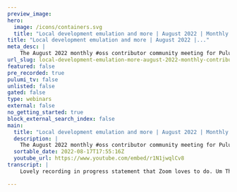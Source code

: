 ```yaml
---
preview_image:
hero:
  image: /icons/containers.svg
  title: "Local development emulation and more | August 2022 | Monthly Contributor Community Meeting"
title: "Local development emulation and more | August 2022 |..."
meta_desc: |
    The August 2022 monthly #oss contributor community meeting for Pulumi and the Pulumiverse!
url_slug: local-development-emulation-more-august-2022-monthly-contributor-community-meeting
featured: false
pre_recorded: true
pulumi_tv: false
unlisted: false
gated: false
type: webinars
external: false
no_getting_started: true
block_external_search_index: false
main:
  title: "Local development emulation and more | August 2022 | Monthly Contributor Community Meeting"
  description: |
    The August 2022 monthly #oss contributor community meeting for Pulumi and the Pulumiverse! ►  Agenda notes:  https://github.com/pulumiverse/.github ► Join the Pulumi Community Slack: https://slack.pulumi.com/  📑 Chapters: 00:00 Intro and agenda 01:28 Announcements 02:00 Planned topic: Awesome List 11:14 Other topic 1: Local development emulation 15:30 Other topic 2: Structural representation of infrastructure 17:34 Closing
  sortable_date: 2022-08-17T17:55:16Z
  youtube_url: https://www.youtube.com/embed/r1N1jwqlCv8
transcript: |
    Lovely recording in progress statement that Zoom loves to do. Um Thank you all for joining us for our community meeting for August 2022. I nearly said September because I believe that the heat will eventually end in Texas. Um Just a reminder, this is the Pulumi community meeting and it is being recorded. So, uh please be mindful of what you're saying because it will be posted publicly to the internet. And on that note, uh just as another reminder, we do have a code of conduct, uh which you're welcome to go find. I believe that is linked in the agenda if it isn't. Please let me know. Um It is. So this meeting does fall underneath the Pulumi code of conduct short version, be excellent to one another. So keep that in mind as we have our discussions today. And on that note, um we can get started. This is a small meeting today, so it might be a very short recording. Uh There were some topics posted um to talk about updating and contributing to TF two Pulumi updating the awesome list and rating RFC S. Unfortunately, I don't think anyone on the call actually put those topics in. So we might just kind of briefly touch on them and save them for another meeting and then see if there's any open topics for the floor that being said, um, no major announcements that I know of. There have been a couple of releases to Pulumi itself uh for the SASS product. But from the open source side, it seems like the activity in the repos are doing fairly well if there's any issues or pr s that we really should talk about. I'd love to highlight them as we get further along in the meeting. But on that note, anybody really desperately want to talk about the TF two Pulumi or the Awesome List one or shall we save it for another session? I actually put in the awesome list one. So you did. OK. Well, now we know. So um let's, let's skip the TF two Pulumi one unless people are really excited to talk about it. Right. This very minute. No qualms for me. OK. Let's move on to the awesome list. Aaron, why don't you tell us a little bit about the awesome list and what you would like to talk about with. There's not, not much here other than um think there was a community member that originally created the um the original Awesome List. And then I, I took it over from there and just as I write the newsletter, I add in new links from time to time. But if, um, but right now it's um, a grab bag dump of all sorts of content. So I guess don't like question name. Is there stuff, one is there stuff missing and two, is there a way to organize it in a way that's even more useful. Um, that's about it. Other than like, I see a lot of articles about pulling me up there and I'll try putting it on there. But if other people see things um love for them to contribute, you made it. I just realized that because Zoom gave me that lovely banner right over my face saying, hey, you're muted. Um Could you grab a link and drop it in the Zoom Chat or in the agenda? So people know which one you're talking about? Awesome. So this is the Pulumi verse. Awesome Pulumi link. Um I will share my screen for like five seconds for the recording just so that folks can see what exactly we are looking at. Um So here it is, this is the awesome Pulumi list. So it's one of those awesome lists and it's in the Pulumi verse which we talked about last time. Um So obviously this is for everybody to contribute. But it's if you haven't ever seen an awesome list before, it's resources, books, tutorials, anything that someone puts together, but that includes tools and libraries. So if you wanna see something really awesome to go dig into Hardy, hardy Heart, I won't be too awkward. Like Sean. Have you ever seen this list before? And I turned on camera but not my mic. Here we are. Um, I have not actually taken a look at these, although I'm quite familiar with quite a few things on here. This is, uh, quite neat. Yeah. Also lists are cool. They do get unwieldy large. Um, so if there's another way, you know, people have other ideas on how we should organize, this could be good. Like right now it's a mixture of, I think cloud providers and then like content type. But, you know, as with all these things, there's probably a million different ways that you can organize it. Yeah, I'll take a read through and see if there's any better way to organize it. Um Yeah, I'll let you know once I read through that, but it does look pretty great so far. I know I've read some things that I think I'm not seeing here, so maybe just contributing as well would be a good idea. Yeah, just do a poll request. Like someone from the verse uh governance um board will probably merge it like within a day. So it should be pretty good. Yeah, the, the miscellaneous uh section is literally um it's everything so there, there's no rhyme or reason there. Um I, yeah, a good, a great question is, what is the providers section actually? Um I think a lot of these just actually all end up in the plumier anyway. But how do we build, we, we should probably build that section out bigger. There's probably stuff that exists in people's own repos that we can probably put in there. That'd be cool. Um And yeah, the library one is and pretty sure there's a lot more out there for the libraries one and for tools. Um So as people discover new things, um, make a pull request and just add it and should be, should be easy. I'm pretty sure this list could double and we can use the current format, but once it doubles, um, we'll probably need to have a wiser way of organizing. Yeah. Perhaps some sort of github pages though. I have seen frankly a huge amount of awesome list that just remained as a single read main. So, what have you ever seen the Aws? Awesome. Was, oh, I think I have that, that one is unbelievably large. My browser is just hanging while I load the page. So maybe that's why it's not loading either for me a of this awesome list. I actually think github might be having some issues today, but that's a separate story. Ah, ok. Which, which a to BS one are you loading it? Is Donna Martin. Yep. Yeah, I thought, um, who, I thought Corey Quinn. No, no. Who I'm trying to think who, who had one there? There's probably a few of these at this point. Oh, I'm sure there are. Yeah. Github is definitely having some issues. I'm looking for other awesome lists to compare the formats, but no, they're not reporting their down yet on their status page, but I'm sure they will shortly the unicorn yet. What you say the unicorn, the Github unicorn saying we're having trouble. I haven't seen that yet. Ok. Yeah. Yeah. When I looked at the uh interview was also almost a while back. It was organized by um um A W US services. So you can only imagine how immensely troubling that was. Oh, yeah, like there's like, what, what is it now, like 203 100 services. So, yeah, it was broken into sections by that. It's difficult about awesome lists in general hierarchies that currently available to service. Oh, no, no, I'm getting the unicorn. No, the unicorn picture doesn't even show. Oh, I just let it. Oh, here we go. Yeah, I'm getting that too. Um But yeah, their cluster must be having some issues. It doesn't look like a networking problem. Um I think the difficult thing is structuring it in a way that people can actually go through and get, I don't know, meaningful information um, out of it because when it's just largely structured with broad things like libraries and tools and stuff like that, well, it's small, I guess that's fine, but then it doesn't look too impressive. Um But as it gets larger, it becomes hard to read through. I don't know, trying to find a way where you can browse it in an intentional way. But at that point, just look at the docs, you know, you've got a great way to search for your blog posts and things like that. So, yeah. Well, yeah. No, I appreciate the um, appreciate you looking at it. So just let me know uh ping me on community slack if you wanna chat directly or um you know, we'll, we'll collaborate. Yeah, I'll read through it more thoroughly. You got it. What would be a good channel for that? I bet you though that now that I'm thinking about it, a simple static site, github pages like you were mentioning Sean with a simple search on it might actually make it a lot easier. We could also do collapsible sections so you can just open up the section you want. Actually you can do that on, read these, use the details, summaries tag and I do it a lot. Yeah. So that's one another way we could actually build that out. What would be a good place to uh communicate on that in Pulumi Slack. I contribute. I would do it in the contribute channel. Contributes. Probably good. You got it. Get the, get the chatty chatty going on in there. You could do that or Pulumi verse. Either one works to me for me. Oh Like I keep forgetting about the Plumy Verse channel. Kind of wanna like smush the two together. But I know they're separate. So, all right. Do we want to talk about RFC S? I don't even know what the topic was because this was from two months ago. We'll save it. We'll save it for next time. Any other topics people would like to toss out onto the floor. Maybe at some point, something like local development emulation with Pulumi. I know there's local stack and stuff like that. But we are, um, at the company that I work for doing a lot of Pulumi spinning up a lot of staging environments and we're starting to try to figure out how we can integrate um Pulumi for local development for spinning up stuff like um you know, our event bus, our queues or things like that local stack looks like an OK solution just in general, how we could do integrated developer divi environments with Pulumi and sort of have parity with what we're more or less throwing up and staging. But that's more of a broad subject. Yeah, we don't have to talk about that. Just wanted to put that out there as something that we're looking into right now. Very cool. I and would you know more about what we have in that like world and like what kind of development, open source side people could get involved in you? Um I'm not entirely sure because I miss, I'm not entirely sure I understand the use case. Um Is this spinning up local resources essentially or? Yes, exactly. So versus say, taking existing code to structure an application and changing the target rather than putting it up to AWS uh and then a way to make that viable. So currently, the way that you do it is you essentially change the URL for the providers um to point to use http locally rather than the remote end points. And that is fine. I'm just curious if that's the most ergonomic way to do this. Uh Or if there's a more ergonomic way if, for example, rather than providing the configuration for the providers directly within the YAML file, um we were to make provider objects and, you know, dynamically pass in those new end points through those provider objects versus just using the global provider when you configure it through the L if that makes sense, just I think that littering the YAML with a bunch of like point to local stack can get a little messy. Um And if anything a bit confusing, I can't think of a more ergonomic way to do it. My personal preference is to have explicit providers and pass them around. Um But I think that is a taste thing. I don't have an excellent like you should do X because X will always be better. Um Totally, it's, it's an interesting case. This is essentially, yeah. The interesting point that this brings up for me is that if you have a mix and match of explicit and default providers, it's going to be very un ideal, you'll create some resources locally and you'll create other resources in the actual cloud. And that is certainly not what you want. Um I'm not sorry. No, go on. And then potentially some variation in which you enable, I don't know, some kind of strict mode where you disallow entirely the global providers such that you can ensure that you can write something that only uses explicit providers. And if you accidentally don't pass in a provider, you throw kind of thing like that. Um So that you don't accidentally get into a situation where you forgot to pass that extra option. And then you've got a weird thing that's hard to debug that we do have actually. Awesome. And what would that be called so I can research that is an option called disabled default providers. That is exactly what you talked about. Fantastic. Thank you. And then the only other thing that I think would be interesting to discuss, um not even today at some point would be we're considering configuring a more Jason or structural representation of our infrastructure. Um What we found is some people are, we are a closure shop um largely and most people don't want to delve into the typescript. Um Pulumi and they view it a little bit as like a black hole of confusion because they feel like Pulumi is a very new company, new structure, things like that and they find it intimidating for that code to get it to. So, something we've been playing with is the idea of creating, for example, the JSON structure of how to configure services, their order of spin up and what services are actually running and then configure Pulumi through that. I know that Pulumi has a Gammel um the offering, but I don't know exactly what the details of that are for. If we wanted to have custom resources and custom dynamic providers, if that gamble would still support it or if that Yaml only supports existing resources. So that's just another thing we've been playing with. Um I can actually answer the Yaml question relatively easily, which is Yaml does not support control flow and it does to the best of my knowledge, support everything else. It talks to the engine the same way, typescript or go does it actually uses go under the hood as its method of talking to the engine? Um So if you have an arbitrary newly created custom resource that you have just built a provider for, it will work fine. If you have component resources, it will also work fine. So that is actually fully featured if you wanna do it and you can also use Jason or compile your Jason dialect into Yaml and have support for that as well. I greatly appreciate that information. I think that that's all I've got in my mental pocket at the moment. All right. Excellent. Well, if we are kind of good on the contribution stage. Um Feel free to keep talking in the contribute, the con yeah, in the contribute channel, not the contributors channel, but the contribute channel um or the Pulumi Verse channel. There's always lots of discussion there. Hopefully next month we will have more discussion. But thank you all for joining us for our second monthly community contributor meeting and I did not trip over it this time. So that's exciting. Um And hopefully, I will see you all around on the internet if you are watching this and you would like to join us next time. Join the Pulumi uh community slack and come find us in the contribute channel. Thank you so much for watching and joining us and I will see you next time. Thank you. Have a great day. Bye bye.

---
```

